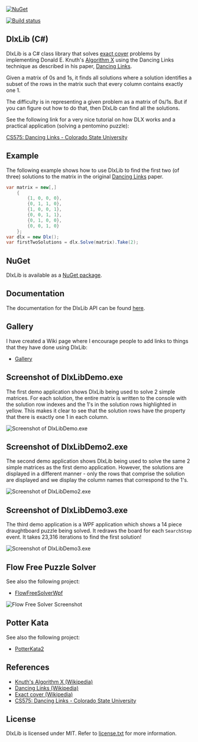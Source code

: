 
[![NuGet](https://img.shields.io/nuget/v/DlxLib.svg)](https://www.nuget.org/packages/DlxLib/)

[![Build status](https://ci.appveyor.com/api/projects/status/di25a5u6ny229bvj/branch/master?svg=true)](https://ci.appveyor.com/project/taylorjg/dlxlib/branch/master)

## DlxLib (C#)

DlxLib is a C# class library that solves [exact cover](http://en.wikipedia.org/wiki/Exact_cover) problems by implementing Donald E. Knuth's [Algorithm X](http://en.wikipedia.org/wiki/Algorithm_X) using the Dancing Links technique as described in his paper, [Dancing Links](http://arxiv.org/pdf/cs/0011047v1.pdf "Dancing Links").

Given a matrix of 0s and 1s, it finds all solutions where a solution identifies a subset of the rows in the matrix such that every column contains exactly one 1.

The difficulty is in representing a given problem as a matrix of 0s/1s. But if you can figure out how to do that, then DlxLib can find all the solutions.

See the following link for a very nice tutorial on how DLX works and a practical application (solving a pentomino puzzle):

[CS575: Dancing Links - Colorado State University](http://www.cs.colostate.edu/~cs420dl/slides/DLX.ppt "CS575: Dancing Links - Colorado State University")

## Example

The following example shows how to use DlxLib to find the first two (of three) solutions to the matrix in the original [Dancing Links](http://arxiv.org/pdf/cs/0011047v1.pdf "Dancing Links") paper.

```C#
var matrix = new[,]
    {
        {1, 0, 0, 0},
        {0, 1, 1, 0},
        {1, 0, 0, 1},
        {0, 0, 1, 1},
        {0, 1, 0, 0},
        {0, 0, 1, 0}
    };
var dlx = new Dlx();
var firstTwoSolutions = dlx.Solve(matrix).Take(2);
```

## NuGet

DlxLib is available as a [NuGet package](http://www.nuget.org/packages/DlxLib/).

## Documentation

The documentation for the DlxLib API can be found [here](http://taylorjg.github.io/DlxLib/).

## Gallery

I have created a Wiki page where I encourage people to add links to things that they have done using DlxLib:

* [Gallery](https://github.com/taylorjg/DlxLib/wiki/Gallery)

## Screenshot of DlxLibDemo.exe

The first demo application shows DlxLib being used to solve 2 simple matrices. For each solution, the entire matrix is written to the console with the solution row indexes and the 1's in the solution rows highlighted in yellow. This makes it clear to see that the solution rows have the property that there is exactly one 1 in each column.

![Screenshot of DlxLibDemo.exe](https://raw.github.com/taylorjg/DlxLib/master/Images/DlxLibDemo_screenshot.png)

## Screenshot of DlxLibDemo2.exe

The second demo application shows DlxLib being used to solve the same 2 simple matrices as the first demo application. However, the solutions are displayed in a different manner - only the rows that comprise the solution are displayed and we display the column names that correspond to the 1's.

![Screenshot of DlxLibDemo2.exe](https://raw.github.com/taylorjg/DlxLib/master/Images/DlxLibDemo2_screenshot.png)

## Screenshot of DlxLibDemo3.exe

The third demo application is a WPF application which shows a 14 piece draughtboard puzzle being solved. It redraws the board for each <code>SearchStep</code> event. It takes 23,316 iterations to find the first solution!

![Screenshot of DlxLibDemo3.exe](https://raw.github.com/taylorjg/DlxLib/master/Images/DlxLibDemo3_screenshot.png)

## Flow Free Puzzle Solver

See also the following project:

* [FlowFreeSolverWpf](https://github.com/taylorjg/FlowFreeSolverWpf "FlowFreeSolverWpf")

![Flow Free Solver Screenshot](https://raw.github.com/taylorjg/FlowFreeSolverWpf/master/Images/Screenshot.png "Flow Free Solver Screenshot")

## Potter Kata

See also the following project:

* [PotterKata2](https://github.com/taylorjg/PotterKata2 "PotterKata2")

## References

* [Knuth's Algorithm X (Wikipedia)](http://en.wikipedia.org/wiki/Algorithm_X "Knuth's Algorithm X (Wikipedia)")
* [Dancing Links (Wikipedia)](http://en.wikipedia.org/wiki/Dancing_Links "Dancing Links (Wikipedia)")
* [Exact cover (Wikipedia)](http://en.wikipedia.org/wiki/Exact_cover "Exact cover (Wikipedia)")
* [CS575: Dancing Links - Colorado State University](http://www.cs.colostate.edu/~cs420dl/slides/DLX.ppt "CS575: Dancing Links - Colorado State University")

## License

DlxLib is licensed under MIT. Refer to [license.txt](https://github.com/taylorjg/DlxLib/blob/master/license.txt) for more information.

